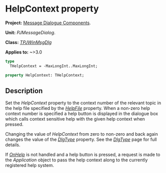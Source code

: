 # HelpContext property

**Project:** [Message Dialogue Components](../API.md).

**Unit:** _PJMessageDialog_.

**Class:** _[TPJWinMsgDlg](./TPJWinMsgDlg.md)_

**Applies to:** ~>3.0

```pascal
type
  THelpContext = -MaxLongInt..MaxLongInt;

property HelpContext: THelpContext;
```

## Description

Set the _HelpContext_ property to the context number of the relevant topic in the help file specified by the _[HelpFile](./TPJWinMsgDlg-HelpFile.md)_ property. When a non-zero help context number is specified a help button is displayed in the dialogue box which calls context sensitive help with the given help context when pressed.

Changing the value of _HelpContext_ from zero to non-zero and back again changes the value of the _[DlgType](./TPJWinMsgDlg-DlgType.md)_ property. See the _[DlgType](./TPJWinMsgDlg-DlgType.md)_ page for full details.

If _[OnHelp](./TPJWinMsgDlg-OnHelp.md)_ is not handled and a help button is pressed, a request is made to the _Application_ object to pass the help context along to the currently registered help system.
